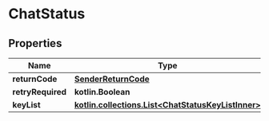 
# ChatStatus

## Properties
Name | Type | Description | Notes
------------ | ------------- | ------------- | -------------
**returnCode** | [**SenderReturnCode**](SenderReturnCode.md) |  | 
**retryRequired** | **kotlin.Boolean** |  | 
**keyList** | [**kotlin.collections.List&lt;ChatStatusKeyListInner&gt;**](ChatStatusKeyListInner.md) |  | 



